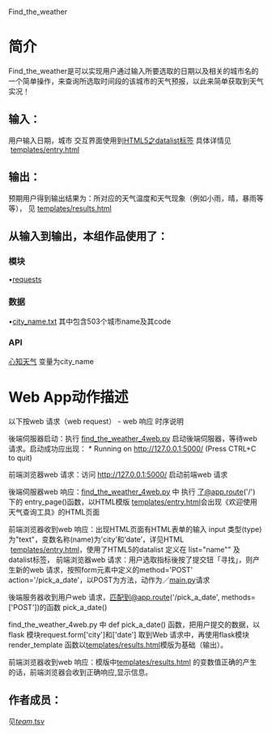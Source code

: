 Find_the_weather
		
# 简介 
Find_the_weather是可以实现用户通过输入所要选取的日期以及相关的城市名的一个简单操作，来查询所选取时间段的该城市的天气预报，以此来简单获取到天气实况！

## 输入：
用户输入日期，城市 交互界面使用到[HTML5之datalist标签](http://www.w3school.com.cn/html5/html5_datalist.asp)
具体详情见  [templates/entry.html](templates/entry.html)
## 输出：
预期用户得到输出结果为：所对应的天气温度和天气现象（例如小雨，晴，暴雨等等）， 
见  [templates/results.html](templates/results.html)
## 从输入到输出，本组作品使用了：
### 模块
•[requests](http://www.python-requests.org/en/master/)
### 数据
•[city_name.txt](city_name.txt)
其中包含503个城市name及其code
### API
[心知天气](https://api.seniverse.com/v3/weather/now.json?key=lkdq5kssgdg01qrn&location=%s&language=zh-Hans&unit=c%city_name)
变量为city_name

# Web App动作描述

以下按web 请求（web request） - web 响应 时序说明

後端伺服器启动：执行 [find_the_weather_4web.py](find_the_weather_4web.py) 启动後端伺服器，等待web 请求。启动成功应出现： * Running on http://127.0.0.1:5000/ (Press CTRL+C to quit)

前端浏览器web 请求：访问 http://127.0.0.1:5000/ 启动前端web 请求

後端伺服器web 响应：[find_the_weather_4web.py](find_the_weather_4web.py) 中 执行 了@app.route('/') 下的 entry_page()函数，以HTML模版  [templates/entry.html](templates/entry.html)会出现《欢迎使用天气查询工具》的HTML页面

前端浏览器收到web 响应：出现HTML页面有HTML表单的输入 input 类型(type) 为"text"，变数名称(name)为'city’和‘date’，详见HTML  [templates/entry.html](templates/entry.html)，使用了HTML5的datalist 定义在 list="name"" 及 datalist标签，
前端浏览器web 请求：用户选取指标後按了提交钮「寻找」，则产生新的web 请求，按照form元素中定义的method='POST' action='/pick_a_date'，以POST为方法，动作为／[main.py](main.py)请求

後端服务器收到用户web 请求，匹配到@app.route('/pick_a_date', methods=['POST'])的函数 pick_a_date()

find_the_weather_4web.py 中 def pick_a_date() 函数，把用户提交的数据，以flask 模块request.form['city']和['date']	取到Web 请求中，再使用flask模块render_template 函数以[templates/results.html](templates/results.html)模版为基础（输出）。

前端浏览器收到web 响应：模版中[templates/results.html](templates/results.html) 的变数值正确的产生的话，前端浏览器会收到正确响应,显示信息。



## 作者成员：
见[_team_.tsv](_team_/_team_.tsv)
